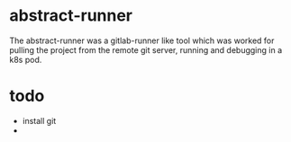 # abstract-runner
 The abstract-runner was a gitlab-runner like tool which was worked for pulling the project from the remote git server, running and debugging in a k8s pod.

# todo
- install git
- 